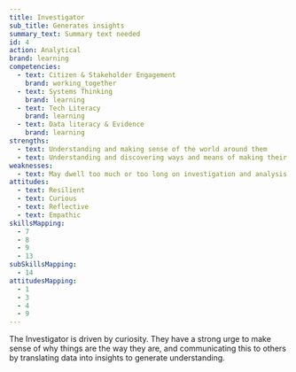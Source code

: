 ```yaml
---
title: Investigator
sub_title: Generates insights
summary_text: Summary text needed
id: 4
action: Analytical
brand: learning
competencies:
  - text: Citizen & Stakeholder Engagement
    brand: working_together
  - text: Systems Thinking
    brand: learning
  - text: Tech Literacy
    brand: learning
  - text: Data literacy & Evidence
    brand: learning
strengths:
  - text: Understanding and making sense of the world around them
  - text: Understanding and discovering ways and means of making their findings accessible and communicable to others.
weaknesses:
  - text: May dwell too much or too long on investigation and analysis. Might find it hard to stop investigating
attitudes:
  - text: Resilient
  - text: Curious
  - text: Reflective
  - text: Empathic
skillsMapping:
  - 7
  - 8
  - 9
  - 13
subSkillsMapping:
  - 14
attitudesMapping: 
  - 1
  - 3
  - 4
  - 9
---
```


The Investigator is driven by curiosity. They have a strong urge to make sense of why things are the way they are, and communicating this to others by translating data into insights to generate understanding.